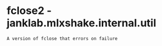# fclose2 - janklab.mlxshake.internal.util

```text
A version of fclose that errors on failure


```

